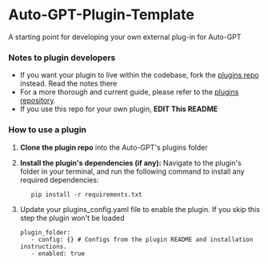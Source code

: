 # Auto-GPT-Plugin-Template
A starting point for developing your own external plug-in for Auto-GPT

### Notes to plugin developers

- If you want your plugin to live within the codebase, fork the [plugins repo](https://github.com/Significant-Gravitas/Auto-GPT-Plugins) instead. Read the notes there
- For a more thorough and current guide, please refer to the [plugins repository](https://github.com/Significant-Gravitas/Auto-GPT-Plugins).
- If you use this repo for your own plugin, **EDIT This README**

### How to use a plugin

1. **Clone the plugin repo** into the Auto-GPT's plugins folder
2. **Install the plugin's dependencies (if any):**
   Navigate to the plugin's folder in your terminal, and run the following command to install any required dependencies:

   ``` shell
      pip install -r requirements.txt
   ```
4. Update your plugins_config.yaml file to enable the plugin. If you skip this step the plugin won't be loaded

   ```shell
   plugin_folder:
      - config: {} # Configs from the plugin README and installation instructions.
      - enabled: true
   ```

